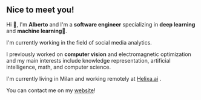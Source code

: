## Nice to meet you! 

Hi 👋, I'm **Alberto** and I'm a **software engineer** specializing in **deep learning** and **machine learning**🧠.

I'm currently working in the field of social media analytics.

I previously worked on **computer vision** and electromagnetic optimization and my main interests include knowledge representation, artificial intelligence, math, and computer science.  

I'm currently living in Milan and working remotely at [Helixa.ai](helixa.ai) .

You can contact me on my [website](raialbe.github.io)!

